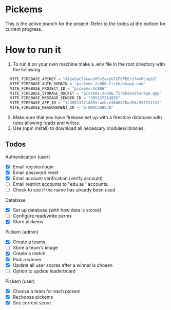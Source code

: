 # Pickems

This is the active branch for the project. Refer to the todos at the bottom for current progress.


# How to run it
1) To run it on your own machine make a .env file in the root directory with the following
``` js
  VITE_FIREBASE_APIKEY = "AIzaSyClSxwusMFv2axyVT2POPEEr174mPcUqJQ"
  VITE_FIREBASE_AUTH_DOMAIN = "pickems-2c806.firebaseapp.com"
  VITE_FIREBASE_PROJECT_ID = "pickems-2c806"
  VITE_FIREBASE_STORAGE_BUCKET = "pickems-2c806.firebasestorage.app"
  VITE_FIREBASE_MESSAGE_SENDER_ID = "305137214855" 
  VITE_FIREBASE_APP_ID = "1:305137214855:web:e38d6870cd94c917f51f22"
  VITE_FIREBASE_MEASUREMENT_ID = "G-8DKC5RNVJ9"
```
2) Make sure that you have firebase set up with a firestore database with rules allowing reads and writes.
3) Use (npm install) to download all necessary modules/libraries.

## Todos
Authentication (user)
- [X] Email register/login
- [X] Email password reset
- [X] Email account verification (verify account)
- [ ] Email restrict accounts to "edu.au" accounts.
- [ ] Check to see if the name has already been used

Database
- [X] Set up database (with how data is stored)
- [ ] Configure read/write perms
- [X] Store pickems

Pickem (admin)
- [X] Create a teams
- [ ] Store a team's image
- [X] Create a match
- [X] Pick a winner
- [X] Update all user scores after a winner is chosen
- [ ] Option to update leaderboard

Pickem (user)
- [X] Choose a team for each pickem
- [X] Rechoose pickems
- [X] See current score

